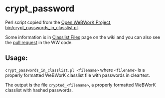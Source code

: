 # crypt_password

Perl script copied from the [Open WeBWorK Project](https://github.com/openwebwork), [bin/crypt_passwords_in_classlist.pl](https://raw.githubusercontent.com/openwebwork/webwork2/82052465024ba9ea27dba62cc604f92294501105/bin/crypt_passwords_in_classlist.pl).

Some information is in [Classlist Files](https://webwork.maa.org/wiki/Classlist_Files#Password_details) page on the wiki
and you can also see the [pull request](https://github.com/openwebwork/webwork2/pull/1461) in the WW code.

## Usage:

`crypt_passwords_in_classlist.pl <filename>`
where `<filename>` is a properly formatted WeBWorK classlist file with passwords in cleartext.

The output is the file `crypted_<filename>`, a properly formatted WeBWorK classlist with hashed passwords.